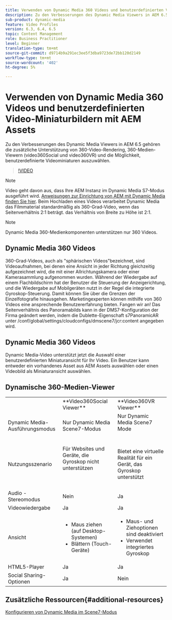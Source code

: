 ```yaml
---
title: Verwenden von Dynamic Media 360 Videos und benutzerdefinierten Video-Miniaturbildern mit AEM Assets
description: Zu den Verbesserungen des Dynamic Media Viewers in AEM 6.5 gehören die zusätzliche Unterstützung von 360-Video-Rendering, 360-Medien-Viewern (video360Social und video360VR) und die Möglichkeit, benutzerdefinierte Videominiaturen auszuwählen.
sub-product: dynamic-media
feature: Video Profiles
version: 6.3, 6.4, 6.5
topic: Content Management
role: Business Practitioner
level: Beginner
translation-type: tm+mt
source-git-commit: d9714b9a291ec3ee5f3dba9723de72bb120d2149
workflow-type: tm+mt
source-wordcount: '402'
ht-degree: 5%

---
```



# Verwenden von Dynamic Media 360 Videos und benutzerdefinierten Video-Miniaturbildern mit AEM Assets

Zu den Verbesserungen des Dynamic Media Viewers in AEM 6.5 gehören die zusätzliche Unterstützung von 360-Video-Rendering, 360-Medien-Viewern (video360Social und video360VR) und die Möglichkeit, benutzerdefinierte Videominiaturen auszuwählen.

>[!VIDEO](https://video.tv.adobe.com/v/26391?quality=9&learn=on)

>[!NOTE]
>
>Video geht davon aus, dass Ihre AEM Instanz im Dynamic Media S7-Modus ausgeführt wird.  [Anweisungen zur Einrichtung von AEM mit Dynamic Media finden Sie hier](https://helpx.adobe.com/de/experience-manager/6-3/assets/using/config-dynamic-fp-14410.html). Beim Hochladen eines Videos verarbeitet Dynamic Media das Filmmaterial standardmäßig als 360-Grad-Video, wenn das Seitenverhältnis 2:1 beträgt. das Verhältnis von Breite zu Höhe ist 2:1.

>[!NOTE]
>
>Dynamic Media 360-Medienkomponenten unterstützen nur 360 Videos.

## Dynamic Media 360 Videos

360-Grad-Videos, auch als &quot;sphärischen Videos&quot;bezeichnet, sind Videoaufnahmen, bei denen eine Ansicht in jeder Richtung gleichzeitig aufgezeichnet wird, die mit einer Allrichtungskamera oder einer Kamerasammlung aufgenommen wurden. Während der Wiedergabe auf einem Flachbildschirm hat der Benutzer die Steuerung der Anzeigerichtung, und die Wiedergabe auf Mobilgeräten nutzt in der Regel die integrierte Gyroskop-Steuerung.  Damit können Sie über die Grenzen der Einzelfotografie hinausgehen. Marketingexperten können mithilfe von 360 Videos eine ansprechende Benutzererfahrung bieten.  Fangen wir an! Das Seitenverhältnis des Panoramabilds kann in der DMS7-Konfiguration der Firma geändert werden, indem die Dublette-Eigenschaft s7PanoramicAR unter /conf/global/settings/cloudconfigs/dmscene7/jcr:content angegeben wird.

## Dynamic Media 360 Videos

Dynamic Media-Video unterstützt jetzt die Auswahl einer benutzerdefinierten Miniaturansicht für Ihr Video. Ein Benutzer kann entweder ein vorhandenes Asset aus AEM Assets auswählen oder einen Videobild als Miniaturansicht auswählen.

## Dynamische 360-Medien-Viewer

<table> 
 <tbody>
   <tr>
      <td> </td>
      <td>**Video360Social Viewer**</td>
      <td>**Video360VR Viewer**</td>
   </tr>
   <tr>
      <td>Dynamic Media-Ausführungsmodus</td>
      <td>Nur Dynamic Media Scene7-Modus</td>
      <td>Nur Dynamic Media Scene7 Mode<br>
         <br>
      </td>
   </tr>
   <tr>
      <td>Nutzungsszenario </td>
      <td>
         <p>Für Websites und Geräte, die Gyroskop nicht unterstützen</p>
         <p> </p>
      </td>
      <td>
         <p>Bietet eine virtuelle Realität für ein Gerät, das Gyroskop unterstützt </p>
      </td>
   </tr>
   <tr>
      <td>Audio - Stereomodus</td>
      <td>Nein</td>
      <td>Ja</td>
   </tr>
   <tr>
      <td>Videowiedergabe</td>
      <td>Ja</td>
      <td>Ja</td>
   </tr>
   <tr>
      <td>Ansicht</td>
      <td>
         <ul>
            <li>Maus ziehen (auf Desktop-Systemen)</li>
            <li>Blättern (Touch-Geräte)</li>
         </ul>
      </td>
      <td>
         <ul>
            <li>Maus- und Ziehoptionen sind deaktiviert</li>
            <li>Verwendet integriertes Gyroskop</li>
         </ul>
      </td>
   </tr>
   <tr>
      <td>HTML5-Player</td>
      <td>Ja</td>
      <td>Ja</td>
   </tr>
   <tr>
      <td>Social Sharing-Optionen</td>
      <td>Ja</td>
      <td>Nein</td>
   </tr>
</tbody>
</table>

## Zusätzliche Ressourcen{#additional-resources}

[Konfigurieren von Dynamic Media im Scene7-Modus](https://helpx.adobe.com/experience-manager/6-5/assets/using/config-dms7.html)
